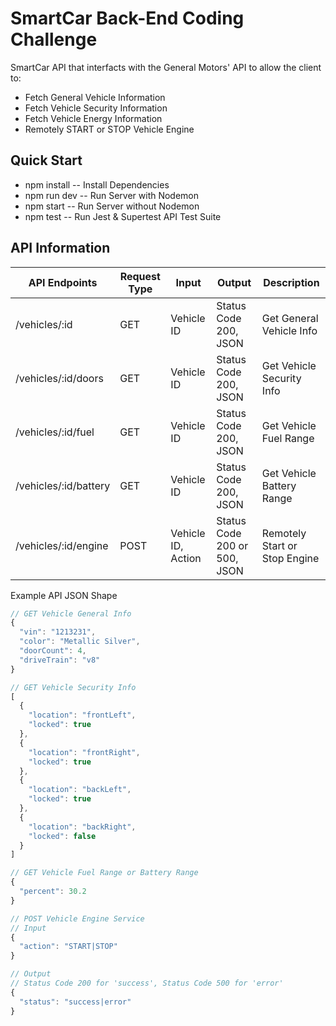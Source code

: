 # SmartCar Back-End Coding Challenge

SmartCar API that interfacts with the General Motors' API to allow the client to:
  - Fetch General Vehicle Information
  - Fetch Vehicle Security Information
  - Fetch Vehicle Energy Information
  - Remotely START or STOP Vehicle Engine

## Quick Start

- npm install -- Install Dependencies
- npm run dev -- Run Server with Nodemon
- npm start -- Run Server without Nodemon
- npm test -- Run Jest & Supertest API Test Suite 

## API Information

| API Endpoints  | Request Type | Input | Output | Description  |
| ------------- | ------------- | ------------- | ------------- | ------------- | 
| /vehicles/:id | GET  | Vehicle ID  | Status Code 200, JSON | Get General Vehicle Info  |
| /vehicles/:id/doors | GET  | Vehicle ID   | Status Code 200, JSON  | Get Vehicle Security Info  | 
| /vehicles/:id/fuel | GET  | Vehicle ID  | Status Code 200, JSON  | Get Vehicle Fuel Range  |
| /vehicles/:id/battery | GET  | Vehicle ID  | Status Code 200, JSON  | Get Vehicle Battery Range  |
| /vehicles/:id/engine | POST  | Vehicle ID, Action  | Status Code 200 or 500, JSON  | Remotely Start or Stop Engine |

Example API JSON Shape
```javascript
// GET Vehicle General Info
{
  "vin": "1213231",
  "color": "Metallic Silver",
  "doorCount": 4,
  "driveTrain": "v8"
}

// GET Vehicle Security Info
[
  {
    "location": "frontLeft",
    "locked": true
  },
  {
    "location": "frontRight",
    "locked": true
  },
  {
    "location": "backLeft",
    "locked": true
  },
  {
    "location": "backRight",
    "locked": false
  }
]

// GET Vehicle Fuel Range or Battery Range
{
  "percent": 30.2
}

// POST Vehicle Engine Service
// Input
{
  "action": "START|STOP"
}

// Output
// Status Code 200 for 'success', Status Code 500 for 'error'
{
  "status": "success|error"
}
```
